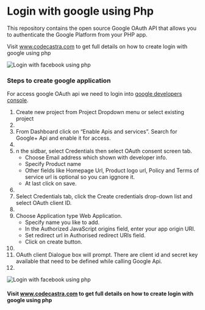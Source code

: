 # Login with google using Php

This repository contains the open source Google OAuth API that allows you to authenticate the Google Platform from your PHP app.

Visit www.codecastra.com to get full details on how to create login with google using php 

<img src="https://i0.wp.com/www.codecastra.com/wp-content/uploads/2017/09/google_banner.png?w=800" alt="Login with facebook using php" />

<h3>Steps to create google application</h3>

For access google OAuth api we need to login into <a target="_blank" href="https://console.cloud.google.com">google developers console</a>.
<ol>
<li>Create new project from Project Dropdown menu or select existing project<li>
<li>From Dashboard click on “Enable Apis and services”. Search for Google+ Api and enable it for access.<li>
<li>n the sidbar, select Credentials then select OAuth consent screen tab. 
  <ul>
    <li>Choose Email address which shown with developer info.</li>
    <li>Specify Product name</li>
    <li>Other fields like Homepage Url, Product logo url, Policy and Terms of service url is optional so you can iggnore it.</li>
    <li>At last click on save.</li>
  </ul>  
<li>
<li>Select Credentials tab, click the Create credentials drop-down list and select OAuth client ID.<li>
<li>Choose Application type Web Application.
  <ul>
    <li>Specify name you like to add.</li>
    <li>In the Authorized JavaScript origins field, enter your app origin URI.</li>
    <li>Set redirect url in Authorised redirect URIs field.</li>
    <li>Click on create button.</li>
  </ul>  
<li>
<li>OAuth client Dialogue box will prompt. There are client id and secret key available that need to be defined while calling Google Api.<li>
</ol>

<img src="https://i2.wp.com/www.codecastra.com/wp-content/uploads/2017/09/google_developer_console.png?resize=1024%2C521" alt="Login with facebook using php" />

<h4>Visit <a href="http://www.codecastra.com/login-with-google/">www.codecastra.com</a>  to get full details on how to create login with google using php</h4>
